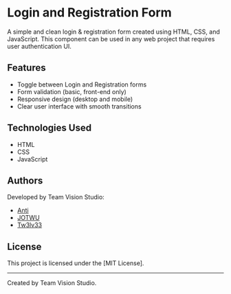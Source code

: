 # Login and Registration Form

A simple and clean login & registration form created using HTML, CSS, and JavaScript. This component can be used in any web project that requires user authentication UI.

## Features

- Toggle between Login and Registration forms
- Form validation (basic, front-end only)
- Responsive design (desktop and mobile)
- Clear user interface with smooth transitions

## Technologies Used

- HTML
- CSS
- JavaScript 

## Authors

Developed by Team Vision Studio:

- [Anti](https://github.com/Antii0112) 
- [JOTWU](https://github.com/JOTWU)  
- [Tw3lv33](https://github.com/Tw3lv33) 

## License

This project is licensed under the [MIT License].

---

Created by Team Vision Studio.

